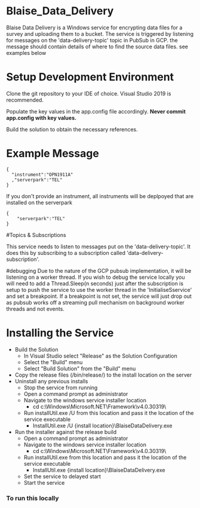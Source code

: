 # Blaise_Data_Delivery

Blaise Data Delivery is a Windows service for encrypting data files for a survey and uploading them to a bucket. The service is triggered by listening for messages on the 'data-delivery-topic' topic in PubSub in GCP.
the message should contain details of where to find the source data files. see examples below

# Setup Development Environment

Clone the git repository to your IDE of choice. Visual Studio 2019 is recommended.

Populate the key values in the app.config file accordingly. **Never commit app.config with key values.**

Build the solution to obtain the necessary references.

# Example Message 

```
{
  "instrument":"OPN1911A"
  ,"serverpark":"TEL"
}                  
```
If you don't provide an instrument, all instruments will be deplpoyed that are installed on the serverpark 

```
{
	"serverpark":"TEL"
}  
```

#Topics & Subscriptions

This service needs to listen to messages put on the 'data-delivery-topic'. It does this by subscribing to a subscription called 'data-delivery-subscription'.

#debugging
Due to the nature of the GCP pubsub implementation, it will be listening on a worker thread. If you wish to debug the service locally you will
need to add a Thread.Sleep(n seconds) just after the subscription is setup to push the service to use the worker thread in the 'InitialiseSservice' and set a breakpoint. If a breakpoint is not set,
the service will just drop out as pubsub works off a streaming pull mechanism on background worker threads and not events.

# Installing the Service

  - Build the Solution
    - In Visual Studio select "Release" as the Solution Configuration
    - Select the "Build" menu
    - Select "Build Solution" from the "Build" menu
  - Copy the release files (/bin/release/) to the install location on the server
  - Uninstall any previous installs
    - Stop the service from running
    - Open a command prompt as administrator
    - Navigate to the windows service installer location
      - cd c:\Windows\Microsoft.NET\Framework\v4.0.30319\
    - Run installUtil.exe /U from this location and pass it the location of the service executable
      - InstallUtil.exe /U {install location}\BlaiseDataDelivery.exe
  - Run the installer against the release build
    - Open a command prompt as administrator
    - Navigate to the windows service installer location
      - cd c:\Windows\Microsoft.NET\Framework\v4.0.30319\
    - Run installUtil.exe from this location and pass it the location of the service executable
      - InstallUtil.exe {install location}\BlaiseDataDelivery.exe
    - Set the service to delayed start
    - Start the service

### To run this locally

